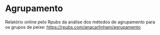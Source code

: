 # Agrupamento
Relatório online pelo Rpubs da análise dos métodos de agrupamento para os grupos de peixe: https://rpubs.com/anacarlinham/agrupamento


